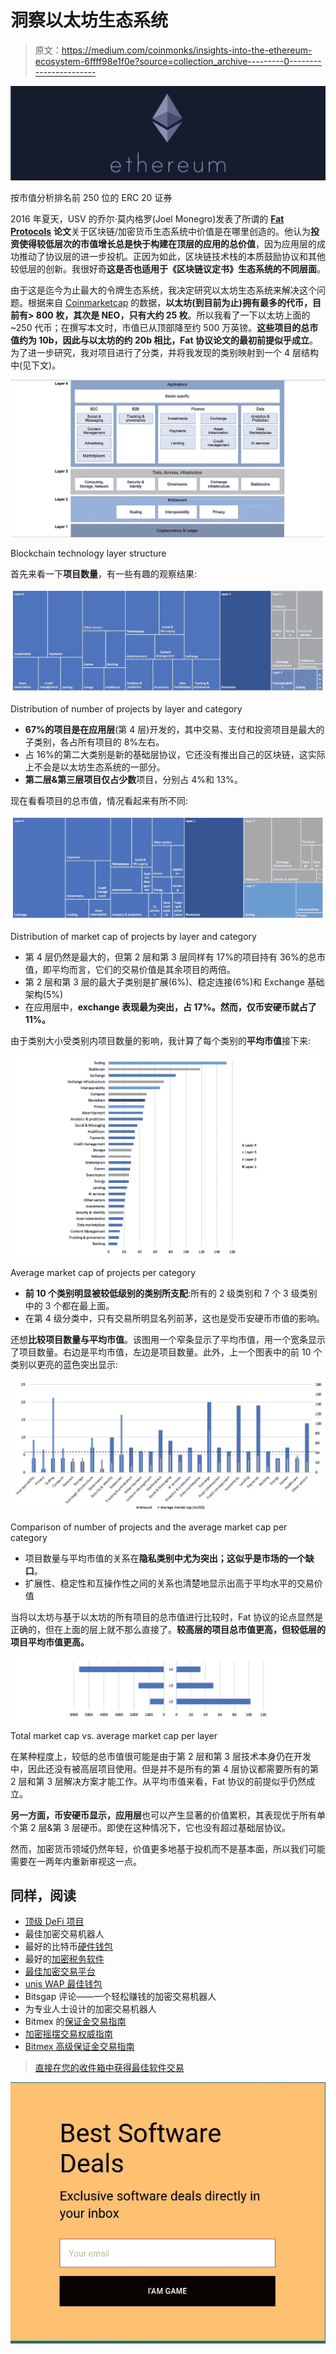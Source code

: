 # 洞察以太坊生态系统

> 原文：<https://medium.com/coinmonks/insights-into-the-ethereum-ecosystem-6ffff98e1f0e?source=collection_archive---------0----------------------->

![](img/048467fe4c9f8865b6f0d5938868a0a3.png)

按市值分析排名前 250 位的 ERC 20 证券

2016 年夏天，USV 的乔尔·莫内格罗(Joel Monegro)发表了所谓的 [**Fat Protocols**](http://www.usv.com/blog/fat-protocols) **论文**关于区块链/加密货币生态系统中价值是在哪里创造的。他认为**投资使得较低层次的市值增长总是快于构建在顶层的应用的总价值**，因为应用层的成功推动了协议层的进一步投机。正因为如此，区块链技术栈的本质鼓励协议和其他较低层的创新。我很好奇**这是否也适用于《区块链议定书》生态系统的不同层面**。

由于这是迄今为止最大的令牌生态系统，我决定研究以太坊生态系统来解决这个问题。根据来自 [Coinmarketcap](https://coinmarketcap.com/) 的数据，**以太坊(到目前为止)拥有最多的代币，目前有> 800 枚，其次是 NEO，只有大约 25 枚**。所以我看了一下以太坊上面的~250 代币；在撰写本文时，市值已从顶部降至约 500 万英镑。**这些项目的总市值约为 10b，因此与以太坊的约 20b 相比，Fat 协议论文的最初前提似乎成立**。为了进一步研究，我对项目进行了分类，并将我发现的类别映射到一个 4 层结构中(见下文)。

![](img/9f0af1cff741eb090d234ea1a8541dbd.png)

Blockchain technology layer structure

首先来看一下**项目数量**，有一些有趣的观察结果:

![](img/dbf65987ba9ecb29b1a93f4c7d12fed7.png)

Distribution of number of projects by layer and category

*   **67%的项目是在应用层**(第 4 层)开发的，其中交易、支付和投资项目是最大的子类别，各占所有项目的 8%左右。
*   占 16%的第二大类别是新的基础层协议，它还没有推出自己的区块链，这实际上不会是以太坊生态系统的一部分。
*   **第二层&第三层项目仅占少数**项目，分别占 4%和 13%。

现在看看项目的总市值，情况看起来有所不同:

![](img/e9604d422ebfe8013ec3f21c9411fc3f.png)

Distribution of market cap of projects by layer and category

*   第 4 层仍然是最大的，但第 2 层和第 3 层同样有 17%的项目持有 36%的总市值，即平均而言，它们的交易价值是其余项目的两倍。
*   第 2 层和第 3 层的最大子类别是扩展(6%)、稳定连接(6%)和 Exchange 基础架构(5%)
*   在应用层中，**exchange 表现最为突出，占 17%。然而，仅币安硬币就占了 11%。**

由于类别大小受类别内项目数量的影响，我计算了每个类别的**平均市值**接下来:

![](img/82304b8ae4e774b6b625ca4372a406d7.png)

Average market cap of projects per category

*   **前 10 个类别明显被较低级别的类别所支配**:所有的 2 级类别和 7 个 3 级类别中的 3 个都在最上面。
*   在第 4 级分类中，只有交易所明显名列前茅，这也是受币安硬币市值的影响。

还想**比较项目数量与平均市值**。该图用一个窄条显示了平均市值，用一个宽条显示了项目数量。右边是平均市值，左边是项目数量。此外，上一个图表中的前 10 个类别以更亮的蓝色突出显示:

![](img/5ee1b6c5e831676cc47c36b25dabfa4b.png)

Comparison of number of projects and the average market cap per category

*   项目数量与平均市值的关系在**隐私类别中尤为突出；这似乎是市场的一个缺口**。
*   扩展性、稳定性和互操作性之间的关系也清楚地显示出高于平均水平的交易价值

当将以太坊与基于以太坊的所有项目的总市值进行比较时，Fat 协议的论点显然是正确的，但在上面的层上就不那么直接了。**较高层的项目总市值更高，但较低层的项目平均市值更高。**

![](img/af4926bc28a250475dbee03a595d5915.png)

Total market cap vs. average market cap per layer

在某种程度上，较低的总市值很可能是由于第 2 层和第 3 层技术本身仍在开发中，因此还没有被高层项目使用。但是并不是所有的第 4 层协议都需要所有的第 2 层和第 3 层解决方案才能工作。从平均市值来看，Fat 协议的前提似乎仍然成立。

**另一方面，币安硬币显示，应用层**也可以产生显著的价值累积，其表现优于所有单个第 2 层&第 3 层硬币。即使在这种情况下，它也没有超过基础层协议。

然而，加密货币领域仍然年轻，价值更多地基于投机而不是基本面，所以我们可能需要在一两年内重新审视这一点。

## **同样，阅读**

*   [顶级 DeFi 项目](/coinmonks/defi-future-10-promising-projects-in-the-defi-world-ff2b697ab006)
*   最佳加密交易机器人
*   最好的比特币[硬件钱包](/coinmonks/the-best-cryptocurrency-hardware-wallets-of-2020-e28b1c124069?source=friends_link&sk=324dd9ff8556ab578d71e7ad7658ad7c)
*   最好的[加密税务软件](/coinmonks/best-crypto-tax-tool-for-my-money-72d4b430816b)
*   [最佳加密交易平台](/coinmonks/the-best-crypto-trading-platforms-in-2020-the-definitive-guide-updated-c72f8b874555)
*   [unis WAP 最佳钱包](/coinmonks/best-wallets-to-use-uniswap-e91a6385d9e8)
*   Bitsgap 评论——一个轻松赚钱的加密交易机器人
*   为专业人士设计的加密交易机器人
*   Bitmex 的[保证金交易指南](/coinmonks/the-idiots-guide-to-margin-trading-on-bitmex-dbbd7742c6fc?source=friends_link&sk=7bfa99d2a181142510c8442c8ddb0786)
*   [加密摇摆交易权威指南](/coinmonks/the-definitive-guide-to-crypto-swing-trading-7e4af6496d4d?source=friends_link&sk=70448050bd9323b42f63bfc0bb1e60d1)
*   [Bitmex 高级保证金交易指南](/coinmonks/bitmex-advanced-margin-trading-guide-2270c195ce25?source=friends_link&sk=1d986cca731f5084b9a2db4a4bc4a7ad)

> [直接在您的收件箱中获得最佳软件交易](https://coincodecap.com?utm_source=coinmonks)

[![](img/160ce73bd06d46c2250251e7d5969f9d.png)](https://coincodecap.com?utm_source=coinmonks)